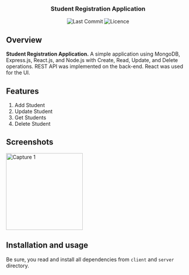 <h3 align="center">
	Student Registration Application
</h3>

<p align="center">
	<img alt="Last Commit" src="https://img.shields.io/github/last-commit/prashantpaddune/mern-student-app.svg?style=flat-square">
	<img alt="Licence" src="https://img.shields.io/github/license/prashantpaddune/mern-student-app">
</p>

## Overview

**Student Registration Application.** A simple application using MongoDB, Express.js, React.js, and Node.js with Create, Read, Update, and Delete operations. REST API was implemented on the back-end. React was used for the UI.


## Features
1. Add Student
2. Update Student
3. Get Students
4. Delete Student

## Screenshots

<img
width="210"
alt="Capture 1"
src="">


## Installation and usage

Be sure, you read and install all dependencies from `client` and `server` directory.
